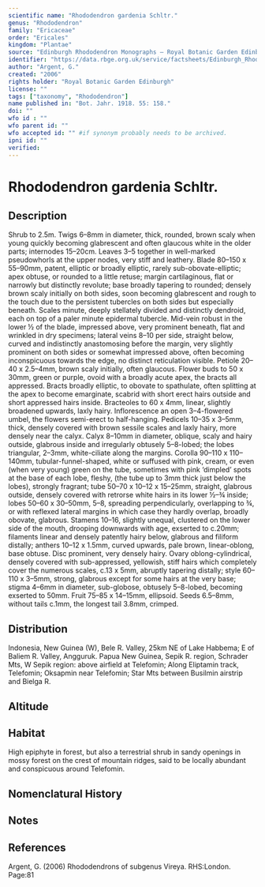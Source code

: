 ```yaml
---
scientific name: "Rhododendron gardenia Schltr."
genus: "Rhododendron"
family: "Ericaceae"
order: "Ericales"
kingdom: "Plantae"
source: "Edinburgh Rhododendron Monographs – Royal Botanic Garden Edinburgh"
identifier: "https://data.rbge.org.uk/service/factsheets/Edinburgh_Rhododendron_Monographs.xhtml"
author: "Argent, G."
created: "2006"
rights holder: "Royal Botanic Garden Edinburgh"
license: ""
tags: ["taxonomy", "Rhododendron"]
name published in: "Bot. Jahr. 1918. 55: 158."
doi: ""
wfo id : ""
wfo parent id: ""
wfo accepted id: "" #if synonym probably needs to be archived.                      
ipni id: ""
verified:
---
```


                       

# Rhododendron gardenia Schltr.

## Description
Shrub to 2.5m. Twigs 6–8mm in diameter, thick, rounded, brown scaly when young quickly becoming glabrescent and often glaucous white in the older parts; internodes 15–20cm. Leaves 3–5 together in well-marked pseudowhorls at the upper nodes, very stiff and leathery. Blade 80–150 x 55–90mm, patent, elliptic or broadly elliptic, rarely sub-obovate-elliptic; apex obtuse, or rounded to a little retuse; margin cartilaginous, flat or narrowly but distinctly revolute; base broadly tapering to rounded; densely brown scaly initially on both sides, soon becoming glabrescent and rough to the touch due to the persistent tubercles on both sides but especially beneath. Scales minute, deeply stellately divided and distinctly dendroid, each on top of a paler minute epidermal tubercle. Mid-vein robust in the lower ½ of the blade, impressed above, very prominent beneath, flat and wrinkled in dry specimens; lateral veins 8–10 per side, straight below, curved and indistinctly anastomosing before the margin, very slightly prominent on both sides or somewhat impressed above, often becoming inconspicuous towards the edge, no distinct reticulation visible. Petiole 20–40 x 2.5–4mm, brown scaly initially, often glaucous. Flower buds to 50 x 30mm, green or purple, ovoid with a broadly acute apex, the bracts all appressed. Bracts broadly elliptic, to obovate to spathulate, often splitting at the apex to become emarginate, scabrid with short erect hairs outside and short appressed hairs inside. Bracteoles to 60 x 4mm, linear, slightly broadened upwards, laxly hairy. Inflorescence an open 3–4-flowered umbel, the flowers semi-erect to half-hanging. Pedicels 10–35 x 3–5mm, thick, densely covered with brown sessile scales and laxly hairy, more densely near the calyx. Calyx 8–10mm in diameter, oblique, scaly and hairy outside, glabrous inside and irregularly obtusely 5–8-lobed; the lobes triangular, 2–3mm, white-ciliate along the margins. Corolla 90–110 x 110–140mm, tubular-funnel-shaped, white or suffused with pink, cream, or even (when very young) green on the tube, sometimes with pink ‘dimpled’ spots at the base of each lobe, fleshy, (the tube up to 3mm thick just below the lobes), strongly fragrant; tube 50–70 x 10–12 x 15–25mm, straight, glabrous outside, densely covered with retrorse white hairs in its lower ½–¾ inside; lobes 50–60 x 30–50mm, 5–8, spreading perpendicularly, overlapping to ¾, or with reflexed lateral margins in which case they hardly overlap, broadly obovate, glabrous. Stamens 10–16, slightly unequal, clustered on the lower side of the mouth, drooping downwards with age, exserted to c.20mm; filaments linear and densely patently hairy below, glabrous and filiform distally; anthers 10–12 x 1.5mm, curved upwards, pale brown, linear-oblong, base obtuse. Disc prominent, very densely hairy. Ovary oblong-cylindrical, densely covered with sub-appressed, yellowish, stiff hairs which completely cover the numerous scales, c.13 x 5mm, abruptly tapering distally; style 60–110 x 3–5mm, strong, glabrous except for some hairs at the very base; stigma 4–6mm in diam­eter, sub-globose, obtusely 5–8-lobed, becoming exserted to 50mm. Fruit 75–85 x 14–15mm, ellipsoid. Seeds 6.5–8mm, without tails c.1mm, the longest tail 3.8mm, crimped.

## Distribution
Indonesia, New Guinea (W), Bele R. Valley, 25km NE of Lake Habbema; E of Baliem R. Valley, Angguruk. Papua New Guinea, Sepik R. region, Schrader Mts, W Sepik region: above airfield at Telefomin; Along Eliptamin track, Telefomin; Oksapmin near Tele­fomin; Star Mts between Busilmin airstrip and Bielga R.

## Altitude


## Habitat
High epiphyte in forest, but also a terrestrial shrub in sandy openings in mossy forest on the crest of mountain ridges, said to be locally abundant and conspicuous around Telefomin.

## Nomenclatural History

                       
## Notes


## References

Argent, G. (2006) Rhododendrons of subgenus Vireya. RHS:London. Page:81
